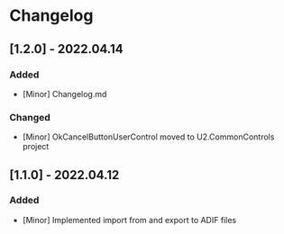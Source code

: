 ﻿# Changelog
## [1.2.0] - 2022.04.14
### Added
+ [Minor] Changelog.md
### Changed
+ [Minor] OkCancelButtonUserControl moved to U2.CommonControls project
## [1.1.0] - 2022.04.12
### Added
+ [Minor] Implemented import from and export to ADIF files
